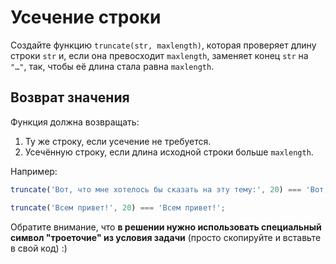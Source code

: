 # Усечение строки

Создайте функцию `truncate(str, maxlength)`, которая проверяет длину строки `str` и, если она превосходит `maxlength`, заменяет конец `str` на `"…"`, так, чтобы её длина стала равна `maxlength`.

## Возврат значения

Функция должна возвращать:

1. Ту же строку, если усечение не требуется.
2. Усечённую строку, если длина исходной строки больше `maxlength`.

Например:

```js
truncate('Вот, что мне хотелось бы сказать на эту тему:', 20) === 'Вот, что мне хотело…';

truncate('Всем привет!', 20) === 'Всем привет!';
```

Обратите внимание, что **в решении нужно использовать специальный символ "троеточие" из условия задачи** (просто скопируйте и вставьте в свой код) :)
